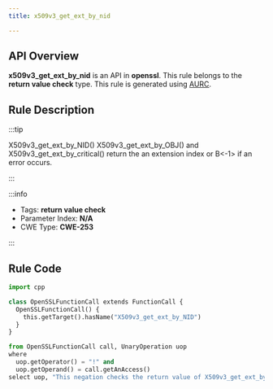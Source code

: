 ```yaml
---
title: x509v3_get_ext_by_nid

---
```



## API Overview
**x509v3_get_ext_by_nid** is an API in **openssl**. This rule belongs to the **return value check** type. This rule is generated using [AURC](../../tools/AURC).
## Rule Description

:::tip

X509v3_get_ext_by_NID() X509v3_get_ext_by_OBJ() and X509v3_get_ext_by_critical() return the an extension index or B\<-1\> if an error occurs.

:::

:::info

- Tags: **return value check**
- Parameter Index: **N/A**
- CWE Type: **CWE-253**

:::

## Rule Code
```python
import cpp

class OpenSSLFunctionCall extends FunctionCall {
  OpenSSLFunctionCall() {
    this.getTarget().hasName("X509v3_get_ext_by_NID")
  }
}

from OpenSSLFunctionCall call, UnaryOperation uop
where
  uop.getOperator() = "!" and
  uop.getOperand() = call.getAnAccess()
select uop, "This negation checks the return value of X509v3_get_ext_by_NID."
```
